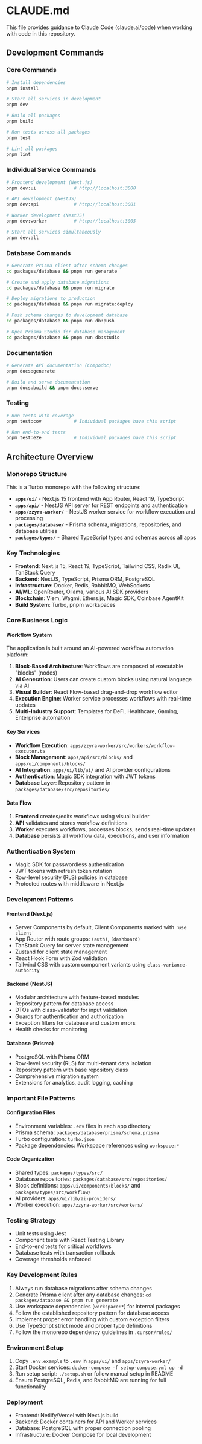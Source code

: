 # CLAUDE.md

This file provides guidance to Claude Code (claude.ai/code) when working with code in this repository.

## Development Commands

### Core Commands
```bash
# Install dependencies
pnpm install

# Start all services in development
pnpm dev

# Build all packages
pnpm build

# Run tests across all packages
pnpm test

# Lint all packages
pnpm lint
```

### Individual Service Commands
```bash
# Frontend development (Next.js)
pnpm dev:ui              # http://localhost:3000

# API development (NestJS)
pnpm dev:api             # http://localhost:3001

# Worker development (NestJS)
pnpm dev:worker          # http://localhost:3005

# Start all services simultaneously
pnpm dev:all
```

### Database Commands
```bash
# Generate Prisma client after schema changes
cd packages/database && pnpm run generate

# Create and apply database migrations
cd packages/database && pnpm run migrate

# Deploy migrations to production
cd packages/database && pnpm run migrate:deploy

# Push schema changes to development database
cd packages/database && pnpm run db:push

# Open Prisma Studio for database management
cd packages/database && pnpm run db:studio
```

### Documentation
```bash
# Generate API documentation (Compodoc)
pnpm docs:generate

# Build and serve documentation
pnpm docs:build && pnpm docs:serve
```

### Testing
```bash
# Run tests with coverage
pnpm test:cov            # Individual packages have this script

# Run end-to-end tests
pnpm test:e2e            # Individual packages have this script
```

## Architecture Overview

### Monorepo Structure
This is a Turbo monorepo with the following structure:

- **`apps/ui/`** - Next.js 15 frontend with App Router, React 19, TypeScript
- **`apps/api/`** - NestJS API server for REST endpoints and authentication
- **`apps/zzyra-worker/`** - NestJS worker service for workflow execution and processing
- **`packages/database/`** - Prisma schema, migrations, repositories, and database utilities
- **`packages/types/`** - Shared TypeScript types and schemas across all apps

### Key Technologies
- **Frontend**: Next.js 15, React 19, TypeScript, Tailwind CSS, Radix UI, TanStack Query
- **Backend**: NestJS, TypeScript, Prisma ORM, PostgreSQL
- **Infrastructure**: Docker, Redis, RabbitMQ, WebSockets
- **AI/ML**: OpenRouter, Ollama, various AI SDK providers
- **Blockchain**: Viem, Wagmi, Ethers.js, Magic SDK, Coinbase AgentKit
- **Build System**: Turbo, pnpm workspaces

### Core Business Logic

#### Workflow System
The application is built around an AI-powered workflow automation platform:

1. **Block-Based Architecture**: Workflows are composed of executable "blocks" (nodes)
2. **AI Generation**: Users can create custom blocks using natural language via AI
3. **Visual Builder**: React Flow-based drag-and-drop workflow editor
4. **Execution Engine**: Worker service processes workflows with real-time updates
5. **Multi-Industry Support**: Templates for DeFi, Healthcare, Gaming, Enterprise automation

#### Key Services
- **Workflow Execution**: `apps/zzyra-worker/src/workers/workflow-executor.ts`
- **Block Management**: `apps/api/src/blocks/` and `apps/ui/components/blocks/`
- **AI Integration**: `apps/ui/lib/ai/` and AI provider configurations
- **Authentication**: Magic SDK integration with JWT tokens
- **Database Layer**: Repository pattern in `packages/database/src/repositories/`

#### Data Flow
1. **Frontend** creates/edits workflows using visual builder
2. **API** validates and stores workflow definitions 
3. **Worker** executes workflows, processes blocks, sends real-time updates
4. **Database** persists all workflow data, executions, and user information

### Authentication System
- Magic SDK for passwordless authentication
- JWT tokens with refresh token rotation
- Row-level security (RLS) policies in database
- Protected routes with middleware in Next.js

### Development Patterns

#### Frontend (Next.js)
- Server Components by default, Client Components marked with `'use client'`
- App Router with route groups: `(auth)`, `(dashboard)`
- TanStack Query for server state management
- Zustand for client state management
- React Hook Form with Zod validation
- Tailwind CSS with custom component variants using `class-variance-authority`

#### Backend (NestJS)
- Modular architecture with feature-based modules
- Repository pattern for database access
- DTOs with class-validator for input validation
- Guards for authentication and authorization
- Exception filters for database and custom errors
- Health checks for monitoring

#### Database (Prisma)
- PostgreSQL with Prisma ORM
- Row-level security (RLS) for multi-tenant data isolation
- Repository pattern with base repository class
- Comprehensive migration system
- Extensions for analytics, audit logging, caching

### Important File Patterns

#### Configuration Files
- Environment variables: `.env` files in each app directory
- Prisma schema: `packages/database/prisma/schema.prisma`
- Turbo configuration: `turbo.json`
- Package dependencies: Workspace references using `workspace:*`

#### Code Organization
- Shared types: `packages/types/src/`
- Database repositories: `packages/database/src/repositories/`
- Block definitions: `apps/ui/components/blocks/` and `packages/types/src/workflow/`
- AI providers: `apps/ui/lib/ai-providers/`
- Worker execution: `apps/zzyra-worker/src/workers/`

### Testing Strategy
- Unit tests using Jest
- Component tests with React Testing Library
- End-to-end tests for critical workflows
- Database tests with transaction rollback
- Coverage thresholds enforced

### Key Development Rules
1. Always run database migrations after schema changes
2. Generate Prisma client after any database changes: `cd packages/database && pnpm run generate`
3. Use workspace dependencies (`workspace:*`) for internal packages
4. Follow the established repository pattern for database access
5. Implement proper error handling with custom exception filters
6. Use TypeScript strict mode and proper type definitions
7. Follow the monorepo dependency guidelines in `.cursor/rules/`

### Environment Setup
1. Copy `.env.example` to `.env` in `apps/ui/` and `apps/zzyra-worker/`
2. Start Docker services: `docker-compose -f setup-compose.yml up -d`
3. Run setup script: `./setup.sh` or follow manual setup in README
4. Ensure PostgreSQL, Redis, and RabbitMQ are running for full functionality

### Deployment
- Frontend: Netlify/Vercel with Next.js build
- Backend: Docker containers for API and Worker services
- Database: PostgreSQL with proper connection pooling
- Infrastructure: Docker Compose for local development